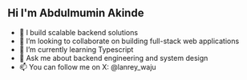 ## Hi I'm Abdulmumin Akinde

- 🔭 I build scalable backend solutions
- 👯 I’m looking to collaborate on building full-stack web applications
- 🌱 I’m currently learning Typescript
- 💬 Ask me about backend engineering and system design
- 📫 You can follow me on X: @lanrey_waju
